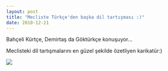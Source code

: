 ```yaml
---
layout: post
title: "Mecliste Türkçe'den başka dil tartışması :)"
date: 2010-12-21
---
```


Bahçeli Kürtçe, Demirtaş da Göktürkçe konuşuyor...

Meclisteki dil tartışmalarını en güzel şekilde özetliyen karikatür:)

[![](/images/p1.jpg)](http://tazeportakal.appspot.com/?id=dil_tartismasi)
